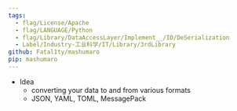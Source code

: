 ```yaml
---
tags:
  - flag/License/Apache
  - flag/LANGUAGE/Python
  - flag/Library/DataAccessLayer/Implement__/IO/DeSerialization
  - Label/Industry-工业科学/IT/Library/3rdLibrary
github: Fatal1ty/mashumaro
pip: mashumaro
---
```


- Idea
    - converting your data to and from various formats
    - JSON, YAML, TOML, MessagePack
